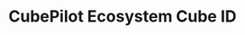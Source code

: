 # CubePilot Ecosystem Cube ID

<figure><img src="../.gitbook/assets/CubePilot-Ecosystem-Cube-ID（EN-RGB-4098x5464dpi）R.jpg" alt=""><figcaption></figcaption></figure>
